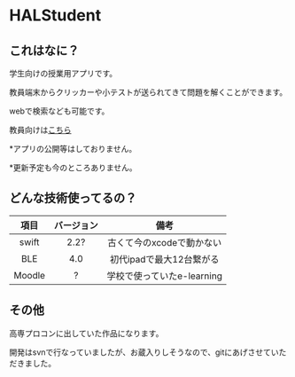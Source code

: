 # HALStudent

## これはなに？
学生向けの授業用アプリです。

教員端末からクリッカーや小テストが送られてきて問題を解くことができます。

webで検索なども可能です。

教員向けは[こちら](https://github.com/kamedono/HALTeacher)

*アプリの公開等はしておりません。

*更新予定も今のところありません。

## どんな技術使ってるの？

| 項目 | バージョン | 備考 |
|:-----------:|:-----------:|:-----------:|
| swift | 2.2? | 古くて今のxcodeで動かない | 
| BLE | 4.0 | 初代ipadで最大12台繋がる | 
| Moodle | ? | 学校で使っていたe-learning |

## その他

高専プロコンに出していた作品になります。

開発はsvnで行なっていましたが、お蔵入りしそうなので、gitにあげさせていただきました。